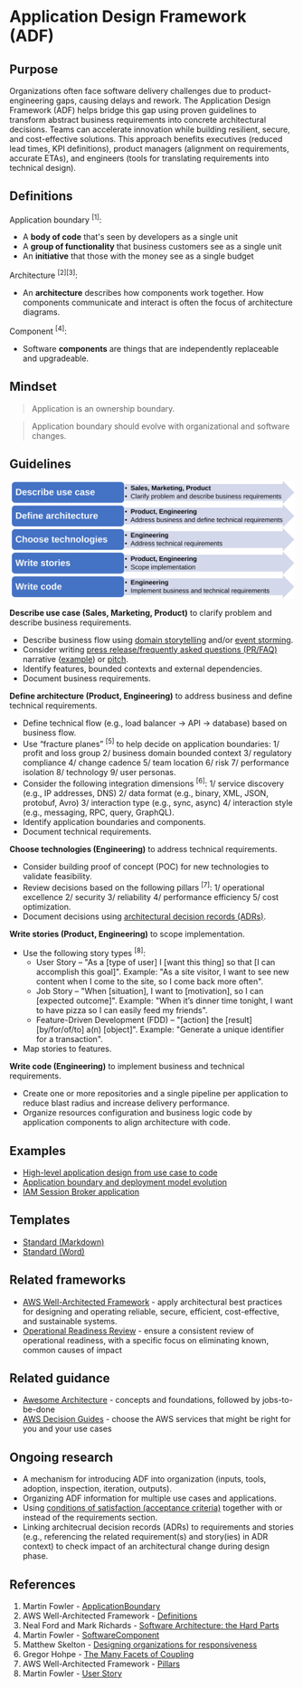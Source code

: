 # Application Design Framework (ADF)

## Purpose
Organizations often face software delivery challenges due to product-engineering gaps, causing delays and rework. The Application Design Framework (ADF) helps bridge this gap using proven guidelines to transform abstract business requirements into concrete architectural decisions. Teams can accelerate innovation while building resilient, secure, and cost-effective solutions. This approach benefits executives (reduced lead times, KPI definitions), product managers (alignment on requirements, accurate ETAs), and engineers (tools for translating requirements into technical design).

## Definitions
Application boundary <sup>[1]</sup>:
* A **body of code** that's seen by developers as a single unit
* A **group of functionality** that business customers see as a single unit
* An **initiative** that those with the money see as a single budget

Architecture <sup>[2][3]</sup>:
* An **architecture** describes how components work together. How components communicate and interact is often the focus of architecture diagrams. 

Component <sup>[4]</sup>:
* Software **components** are things that are independently replaceable and upgradeable.

## Mindset
> Application is an ownership boundary.

> Application boundary should evolve with organizational and software changes.

## Guidelines

![](/images/adf-guidelines.svg)

**Describe use case (Sales, Marketing, Product)** to clarify problem and describe business requirements. 
* Describe business flow using [domain storytelling](https://domainstorytelling.org/quick-start-guide) and/or [event storming](https://en.wikipedia.org/wiki/Event_storming). 
* Consider writing [press release/frequently asked questions (PR/FAQ)](https://www.aboutamazon.com/news/workplace/an-insider-look-at-amazons-culture-and-processes) narrative ([example](https://www.allthingsdistributed.com/2024/11/aws-lambda-turns-10-a-rare-look-at-the-doc-that-started-it.html)) or [pitch](https://basecamp.com/shapeup/1.5-chapter-06). 
* Identify features, bounded contexts and external dependencies. 
* Document business requirements.

**Define architecture (Product, Engineering)** to address business and define technical requirements. 
* Define technical flow (e.g., load balancer &#8594; API &#8594; database) based on business flow. 
* Use “fracture planes” <sup>[5]</sup> to help decide on application boundaries: 1/ profit and loss group 2/ business domain bounded context 3/ regulatory compliance 4/ change cadence 5/ team location 6/ risk 7/ performance isolation 8/ technology 9/ user personas. 
* Consider the following integration dimensions <sup>[6]</sup>: 1/ service discovery (e.g., IP addresses, DNS) 2/ data format (e.g., binary, XML, JSON, protobuf, Avro) 3/ interaction type (e.g., sync, async) 4/ interaction style (e.g., messaging, RPC, query, GraphQL). 
* Identify application boundaries and components. 
* Document technical requirements.

**Choose technologies (Engineering)** to address technical requirements. 
* Consider building proof of concept (POC) for new technologies to validate feasibility. 
* Review decisions based on the following pillars <sup>[7]</sup>: 1/ operational excellence 2/ security 3/ reliability 4/ performance efficiency 5/ cost optimization. 
* Document decisions using [architectural decision records (ADRs)](https://docs.aws.amazon.com/prescriptive-guidance/latest/architectural-decision-records/appendix.html).

**Write stories (Product, Engineering)** to scope implementation. 
* Use the following story types <sup>[8]</sup>:
  * User Story – "As a [type of user] I [want this thing] so that [I can accomplish this goal]". Example: "As a site visitor, I want to see new content when I come to the site, so I come back more often".
  * Job Story – "When [situation], I want to [motivation], so I can [expected outcome]". Example: "When it’s dinner time tonight, I want to have pizza so I can easily feed my friends".
  * Feature-Driven Development (FDD) – "[action] the [result] [by/for/of/to] a(n) [object]". Example: "Generate a unique identifier for a transaction". 
* Map stories to features.

**Write code (Engineering)** to implement business and technical requirements.
* Create one or more repositories and a single pipeline per application to reduce blast radius and increase delivery performance.
* Organize resources configuration and business logic code by application components to align architecture with code.

## Examples
* [High-level application design from use case to code](examples/application-design/README.md)
* [Application boundary and deployment model evolution](examples/application-evolution/README.md)
* [IAM Session Broker application](examples/iam-session-broker/README.md)

## Templates
* [Standard (Markdown)](templates/Standard.txt)
* [Standard (Word)](templates/Standard.docx)

## Related frameworks
* [AWS Well-Architected Framework](https://aws.amazon.com/architecture/well-architected/) - apply architectural best practices for designing and operating reliable, secure, efficient, cost-effective, and sustainable systems.
* [Operational Readiness Review](https://docs.aws.amazon.com/wellarchitected/latest/operational-readiness-reviews/wa-operational-readiness-reviews.html) - ensure a consistent review of operational readiness, with a specific focus on eliminating known, common causes of impact

## Related guidance
* [Awesome Architecture](https://github.com/alexpulver/awesome-architecture) - concepts and foundations, followed by jobs-to-be-done
* [AWS Decision Guides](https://aws.amazon.com/getting-started/decision-guides/) - choose the AWS services that might be right for you and your use cases

## Ongoing research
* A mechanism for introducing ADF into organization (inputs, tools, adoption, inspection, iteration, outputs).
* Organizing ADF information for multiple use cases and applications.
* Using [conditions of satisfaction (acceptance criteria)](https://www.mountaingoatsoftware.com/blog/clarifying-the-relationship-between-definition-of-done-and-conditions-of-sa) together with or instead of the requirements section.
* Linking architecrual decision records (ADRs) to requirements and stories (e.g., referencing the related requirement(s) and story(ies) in ADR context) to check impact of an architectural change during design phase.

## References
1. Martin Fowler - [ApplicationBoundary](https://martinfowler.com/bliki/ApplicationBoundary.html)
2. AWS Well-Architected Framework - [Definitions](https://docs.aws.amazon.com/wellarchitected/latest/framework/definitions.html)
3. Neal Ford and Mark Richards - [Software Architecture: the Hard Parts](https://www.infoq.com/podcasts/software-architecture-hard-parts/)
4. Martin Fowler - [SoftwareComponent](https://martinfowler.com/bliki/SoftwareComponent.html)
5. Matthew Skelton - [Designing organizations for responsiveness](https://blog.matthewskelton.net/2017/11/07/designing-organisations-for-responsiveness/#more-2053)
6. Gregor Hohpe - [The Many Facets of Coupling](https://www.enterpriseintegrationpatterns.com/ramblings/coupling_facets.html)
7. AWS Well-Architected Framework - [Pillars](https://docs.aws.amazon.com/wellarchitected/latest/framework/the-pillars-of-the-framework.html)
8. Martin Fowler - [User Story](https://martinfowler.com/bliki/UserStory.html)
